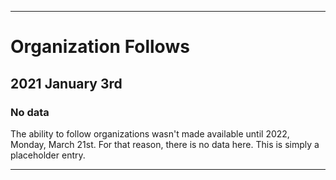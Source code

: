 
***

# Organization Follows

## 2021 January 3rd

### No data

The ability to follow organizations wasn't made available until 2022, Monday, March 21st. For that reason, there is no data here. This is simply a placeholder entry.

***
